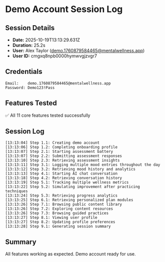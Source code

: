 # Demo Account Session Log
  
## Session Details
- **Date:** 2025-10-19T13:13:29.631Z
- **Duration:** 25.2s
- **User:** Alex Taylor (demo.1760879584465@mentalwellness.app)
- **User ID:** cmgxq8npb0000hymwvgjzvgr7

## Credentials
```
Email:    demo.1760879584465@mentalwellness.app
Password: Demo123!Pass
```

## Features Tested
✅ All 11 core features tested successfully

## Session Log
```
[13:13:04] Step 1.1: Creating demo account
[13:13:06] Step 1.2: Completing onboarding profile
[13:13:07] Step 2.1: Starting assessment battery
[13:13:07] Step 2.2: Submitting assessment responses
[13:13:10] Step 2.3: Retrieving assessment insights
[13:13:11] Step 3.1: Logging multiple mood entries throughout the day
[13:13:12] Step 3.2: Retrieving mood history and analytics
[13:13:13] Step 4.1: Starting AI chat conversation
[13:13:18] Step 4.2: Retrieving conversation history
[13:13:19] Step 5.1: Tracking multiple wellness metrics
[13:13:22] Step 5.2: Simulating improvement after practicing techniques
[13:13:24] Step 5.3: Retrieving progress analytics
[13:13:25] Step 6.1: Retrieving personalized plan modules
[13:13:26] Step 7.1: Browsing public content library
[13:13:26] Step 7.2: Exploring content resources
[13:13:26] Step 7.3: Browsing guided practices
[13:13:27] Step 8.1: Viewing user profile
[13:13:27] Step 8.2: Updating profile preferences
[13:13:28] Step 9.1: Generating session summary
```

## Summary
All features working as expected. Demo account ready for use.
